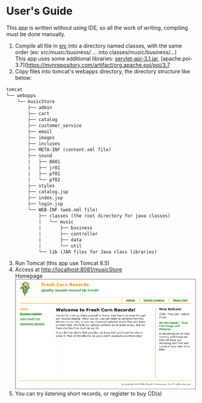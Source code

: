 # User's Guide

This app is written without using IDE, so all the work of writing, compiling must be done manually.  
1. Compile all file in [src](src) into a directory named classes, with the same order (ex: src/music/business/ ... into classes/music/business/...)  
This app uses some additional libraries: [servlet-api-3.1.jar](https://mvnrepository.com/artifact/javax.servlet/javax.servlet-api/3.1.0), [apache.poi-3.7](https://mvnrepository.com/artifact/org.apache.poi/poi/3.7  
2. Copy files into tomcat's webapps directory, the directory structure like below:  

```
tomcat
└── webapps
    └── musicStore
        ├── admin
        ├── cart
        ├── catalog
        ├── customer_service
        ├── email
        ├── images
        ├── incluses        
        ├── META-INF (content.xml file)
        ├── sound
        |   ├── 8601
        |   ├── jr01
        |   ├── pf01
        |   └── pf02
        ├── styles
        ├── catalog.jsp
        ├── index.jsp
        ├── login.jsp
        └── WEB-INF (web.xml file)
            ├── classes (the root directory for java classes)
            |   └── music
            |       ├── business
            |       ├── controller
            |       ├── data
            |       └── util
            └── lib (JAR files for Java class libraries)        

```
3. Run Tomcat (this app use Tomcat 8.5)
4. Access at [http://localhost:8081/musicStore](http://localhost:8081/musicStore)  
Homepage
![](homepage.png)
5. You can try listening short records, or register to buy CD(s)